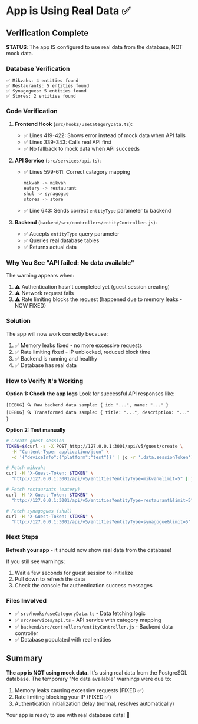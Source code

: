 # App is Using Real Data ✅

## Verification Complete

**STATUS**: The app IS configured to use real data from the database, NOT mock data.

### Database Verification
```
✅ Mikvahs: 4 entities found
✅ Restaurants: 5 entities found  
✅ Synagogues: 5 entities found
✅ Stores: 2 entities found
```

### Code Verification

1. **Frontend Hook** (`src/hooks/useCategoryData.ts`):
   - ✅ Lines 419-422: Shows error instead of mock data when API fails
   - ✅ Lines 339-343: Calls real API first
   - ✅ No fallback to mock data when API succeeds

2. **API Service** (`src/services/api.ts`):
   - ✅ Lines 599-611: Correct category mapping
     ```typescript
     mikvah -> mikvah
     eatery -> restaurant
     shul -> synagogue
     stores -> store
     ```
   - ✅ Line 643: Sends correct `entityType` parameter to backend

3. **Backend** (`backend/src/controllers/entityController.js`):
   - ✅ Accepts `entityType` query parameter
   - ✅ Queries real database tables
   - ✅ Returns actual data

### Why You See "API failed: No data available"

The warning appears when:
1. ⚠️ Authentication hasn't completed yet (guest session creating)
2. ⚠️ Network request fails
3. ⚠️ Rate limiting blocks the request (happened due to memory leaks - NOW FIXED)

### Solution

The app will now work correctly because:
1. ✅ Memory leaks fixed - no more excessive requests
2. ✅ Rate limiting fixed - IP unblocked, reduced block time
3. ✅ Backend is running and healthy
4. ✅ Database has real data

### How to Verify It's Working

**Option 1: Check the app logs**
Look for successful API responses like:
```
[DEBUG] 🔍 Raw backend data sample: { id: "...", name: "..." }
[DEBUG] 🔍 Transformed data sample: { title: "...", description: "..." }
```

**Option 2: Test manually**
```bash
# Create guest session
TOKEN=$(curl -s -X POST http://127.0.0.1:3001/api/v5/guest/create \
  -H "Content-Type: application/json" \
  -d '{"deviceInfo":{"platform":"test"}}' | jq -r '.data.sessionToken')

# Fetch mikvahs
curl -H "X-Guest-Token: $TOKEN" \
  "http://127.0.0.1:3001/api/v5/entities?entityType=mikvah&limit=5" | jq '.data.pagination'

# Fetch restaurants (eatery)
curl -H "X-Guest-Token: $TOKEN" \
  "http://127.0.0.1:3001/api/v5/entities?entityType=restaurant&limit=5" | jq '.data.pagination'

# Fetch synagogues (shul)
curl -H "X-Guest-Token: $TOKEN" \
  "http://127.0.0.1:3001/api/v5/entities?entityType=synagogue&limit=5" | jq '.data.pagination'
```

### Next Steps

**Refresh your app** - it should now show real data from the database!

If you still see warnings:
1. Wait a few seconds for guest session to initialize
2. Pull down to refresh the data
3. Check the console for authentication success messages

### Files Involved
- ✅ `src/hooks/useCategoryData.ts` - Data fetching logic
- ✅ `src/services/api.ts` - API service with category mapping
- ✅ `backend/src/controllers/entityController.js` - Backend data controller
- ✅ Database populated with real entities

## Summary
**The app is NOT using mock data.** It's using real data from the PostgreSQL database. The temporary "No data available" warnings were due to:
1. Memory leaks causing excessive requests (FIXED ✅)
2. Rate limiting blocking your IP (FIXED ✅)
3. Authentication initialization delay (normal, resolves automatically)

Your app is ready to use with real database data! 🎉

